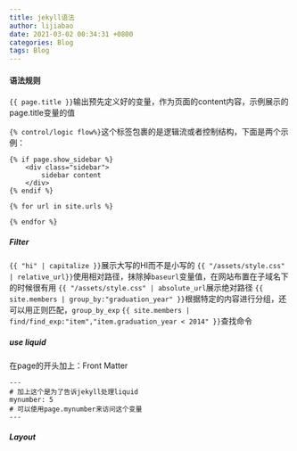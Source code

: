 ```yaml
---
title: jekyll语法
author: lijiabao
date: 2021-03-02 00:34:31 +0800
categories: Blog
tags: Blog
---
```


#### 语法规则

`{{ page.title }}`输出预先定义好的变量，作为页面的content内容，示例展示的page.title变量的值

`{% control/logic flow%}`这个标签包裹的是逻辑流或者控制结构，下面是两个示例：
```
{% if page.show_sidebar %}
	<div class="sidebar">
		sidebar content
	</div>
{% endif %}

{% for url in site.urls %}

{% endfor %}
```

##### Filter

`{{ "hi" | capitalize }}`展示大写的HI而不是小写的
`{{ "/assets/style.css" | relative_url}}`使用相对路径，抹除掉`baseurl`变量值，在网站布置在子域名下的时候很有用
`{{ "/assets/style.css" | absolute_url`展示绝对路径
`{{ site.members | group_by:"graduation_year" }}`根据特定的内容进行分组，还可以用正则匹配，`group_by_exp`
`{{ site.members | find/find_exp:"item","item.graduation_year < 2014" }}`查找命令

##### use liquid

在page的开头加上：Front Matter
```
---
# 加上这个是为了告诉jekyll处理liquid
mynumber: 5
# 可以使用page.mynumber来访问这个变量
---

```

##### Layout
